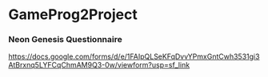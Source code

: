 # GameProg2Project

### Neon Genesis Questionnaire
https://docs.google.com/forms/d/e/1FAIpQLSeKFqDvvYPmxGntCwh3531gi3AtBrxnq5LYFCqChmAM9Q3-0w/viewform?usp=sf_link
